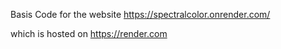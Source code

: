 Basis Code for the website https://spectralcolor.onrender.com/

which is hosted on https://render.com
